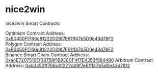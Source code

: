 # nice2win
nice2win Smart Contracts

Optimism Contract Address: [0xB0450Ff766c81222D29f7E61ff47b5D0e43d78F2](https://optimistic.etherscan.io/address/0xb0450ff766c81222d29f7e61ff47b5d0e43d78f2)  
Polygon Contract Address: [0xB0450Ff766c81222D29f7E61ff47b5D0e43d78F2](https://polygonscan.com/address/0xB0450Ff766c81222D29f7E61ff47b5D0e43d78F2)  
Binance Smart Chain Contract Address: [0xa4E7207516Ef36758f1B9E6CF4f7E4353f984490](https://www.bscscan.com/address/0xa4E7207516Ef36758f1B9E6CF4f7E4353f984490)
Arbitrum Contract Address: [0xb0450ff766c81222d29f7e61ff47b5d0e43d78f2](https://arbiscan.io/address/0xb0450ff766c81222d29f7e61ff47b5d0e43d78f2)
